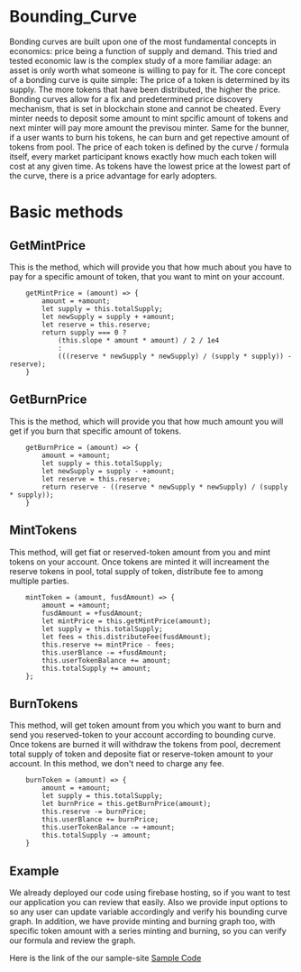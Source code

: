 # Bounding_Curve
Bonding curves are built upon one of the most fundamental concepts in economics: price being a function of supply and demand. This tried and tested economic law is the complex study of a more familiar adage: an asset is only worth what someone is willing to pay for it. The core concept of a bonding curve is quite simple: The price of a token is determined by its supply. The more tokens that have been distributed, the higher the price. Bonding curves allow for a fix and predetermined price discovery mechanism, that is set in blockchain stone and cannot be cheated.
Every minter needs to deposit some amount to mint spcific amount of tokens and next minter will pay more amount the previsou minter. Same for the bunner, if a user wants to burn his tokens, he can burn and get repective amount of tokens from pool. The price of each token is defined by the curve / formula itself, every market participant knows exactly how much each token will cost at any given time. As tokens have the lowest price at the lowest part of the curve, there is a price advantage for early adopters. 


# Basic methods

## GetMintPrice 
This is the method, which will provide you that how much about you have to pay for a specific amount of token, that you want to mint on your account. 

```
    getMintPrice = (amount) => {
        amount = +amount;
        let supply = this.totalSupply;
        let newSupply = supply + +amount;
        let reserve = this.reserve;
        return supply === 0 ?
            (this.slope * amount * amount) / 2 / 1e4
            :
            (((reserve * newSupply * newSupply) / (supply * supply)) - reserve);
    }
```

## GetBurnPrice 
This is the method, which will provide you that how much amount you will get if you burn that specific amount of tokens. 

```
    getBurnPrice = (amount) => {
        amount = +amount;
        let supply = this.totalSupply;
        let newSupply = supply - +amount;
        let reserve = this.reserve;
        return reserve - ((reserve * newSupply * newSupply) / (supply * supply));
    }
```


## MintTokens 
This method, will get fiat or reserved-token amount from you and mint tokens on your account. Once tokens are minted it will increament the reserve tokens in pool, total supply of token, distribute fee to among multiple parties. 


```
    mintToken = (amount, fusdAmount) => {
        amount = +amount;
        fusdAmount = +fusdAmount;
        let mintPrice = this.getMintPrice(amount);
        let supply = this.totalSupply;
        let fees = this.distributeFee(fusdAmount);
        this.reserve += mintPrice - fees;
        this.userBlance -= +fusdAmount;
        this.userTokenBalance += amount;
        this.totalSupply += amount;
    };
```

## BurnTokens 
This method, will get token amount from you which you want to burn and send you reserved-token to your account according to bounding curve. Once tokens are burned it will withdraw the tokens from pool, decrement total supply of token and deposite fiat or reserve-token amount to your account. In this method, we don't need to charge any fee.  

```
    burnToken = (amount) => {
        amount = +amount;
        let supply = this.totalSupply;
        let burnPrice = this.getBurnPrice(amount);
        this.reserve -= burnPrice;
        this.userBlance += burnPrice;
        this.userTokenBalance -= +amount;
        this.totalSupply -= amount;
    }
```

## Example
We already deployed our code using firebase hosting, so if you want to test our application you can review that easily. Also we provide input options to so any user can update variable accordingly and verify his bounding curve graph. In addition, we have provide minting and burning graph too, with specific token amount with a series minting and burning, so you can verify our formula and review the graph. 

Here is the link of the our sample-site [Sample Code](https://bounding-curve-sample.web.app)
